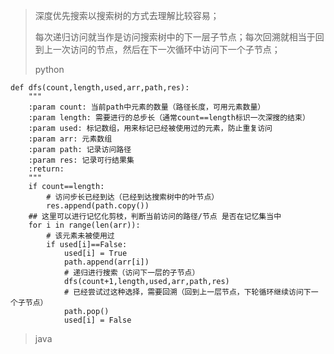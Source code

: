 > 
> 深度优先搜索以搜索树的方式去理解比较容易；
>
> 每次递归访问就当作是访问搜索树中的下一层子节点；每次回溯就相当于回到上一次访问的节点，然后在下一次循环中访问下一个子节点；
>
> python
>
    def dfs(count,length,used,arr,path,res):
        """
        :param count: 当前path中元素的数量（路径长度，可用元素数量）
        :param length: 需要进行的总步长（通常count==length标识一次深搜的结束）
        :param used: 标记数组，用来标记已经被使用过的元素，防止重复访问
        :param arr: 元素数组
        :param path: 记录访问路径
        :param res: 记录可行结果集
        :return:
        """
        if count==length:
            # 访问步长已经到达（已经到达搜索树中的叶节点）
            res.append(path.copy())
        ## 这里可以进行记忆化剪枝，判断当前访问的路径/节点 是否在记忆集当中
        for i in range(len(arr)):
            # 该元素未被使用过
            if used[i]==False:
                used[i] = True
                path.append(arr[i])
                # 递归进行搜索（访问下一层的子节点）
                dfs(count+1,length,used,arr,path,res)
                # 已经尝试过这种选择，需要回溯（回到上一层节点，下轮循环继续访问下一个子节点）
                path.pop()
                used[i] = False
>
> java
> 
    